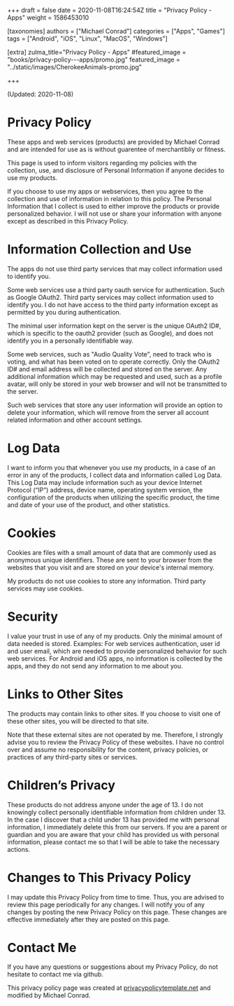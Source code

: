 +++
draft = false
date = 2020-11-08T16:24:54Z
title = "Privacy Policy - Apps"
weight = 1586453010

[taxonomies]
authors = ["Michael Conrad"]
categories = ["Apps", "Games"]
tags = ["Android", "iOS", "Linux", "MacOS", "Windows"]

[extra]
zulma_title="Privacy Policy - Apps"
#featured_image = "books/privacy-policy---apps/promo.jpg"
featured_image = "../static/images/CherokeeAnimals-promo.jpg"

+++

(Updated: 2020-11-08)

# Privacy Policy

These apps and web services (products) are provided by Michael Conrad and are intended for use as is without guarentee of merchantibliy or fitness.

This page is used to inform visitors regarding my policies with the collection, use, and disclosure of Personal Information if anyone decides to use my products.

If you choose to use my apps or webservices, then you agree to the collection and use of information in relation to this policy. The Personal Information that I collect is used to either improve the products or provide personalized behavior. I will not use or share your information with anyone except as described in this Privacy Policy.

<!-- more -->

# Information Collection and Use

The apps do not use third party services that may collect information used to identify you.

Some web services use a third party oauth service for authentication. Such as Google OAuth2. Third party services may collect information used to identify you. I do not have access to the third party information except as permitted by you during authentication.

The minimal user information kept on the server is the unique OAuth2 ID#, which is specific to the oauth2 provider (such as Google), and does not identify you in a personally identifiable way.

Some web services, such as "Audio Quality Vote", need to track who is voting, and what has been voted on to operate correctly. Only the OAuth2 ID# and email address will be collected and stored on the server. Any additional information which may be requested and used, such as a profile avatar, will only be stored in your web browser and will not be transmitted to the server.

Such web services that store any user information will provide an option to delete your information, which will remove from the server all account related information and other account settings.

# Log Data

I want to inform you that whenever you use my products, in a case of an error in any of the products, I collect data and information called Log Data. This Log Data may include information such as your device Internet Protocol (“IP”) address, device name, operating system version, the configuration of the products when utilizing the specific product, the time and date of your use of the product, and other statistics.

# Cookies

Cookies are files with a small amount of data that are commonly used as anonymous unique identifiers. These are sent to your browser from the websites that you visit and are stored on your device's internal memory.

My products do not use cookies to store any information. Third party services may use cookies.

# Security

I value your trust in use of any of my products. Only the minimal amount of data needed is stored. Examples: For web services authentication, user id and user email, which are needed to provide personalized behavior for such web services. For Android and iOS apps, no information is collected by the apps, and they do not send any information to me about you.

# Links to Other Sites

The products may contain links to other sites. If you choose to visit one of these other sites, you will be directed to that site. 

Note that these external sites are not operated by me. Therefore, I strongly advise you to review the Privacy Policy of these websites. I have no control over and assume no responsibility for the content, privacy policies, or practices of any third-party sites or services.

# Children’s Privacy

These products do not address anyone under the age of 13. I do not knowingly collect personally identifiable information from children under 13. In the case I discover that a child under 13 has provided me with personal information, I immediately delete this from our servers. If you are a parent or guardian and you are aware that your child has provided us with personal information, please contact me so that I will be able to take the necessary actions.

# Changes to This Privacy Policy

I may update this Privacy Policy from time to time. Thus, you are advised to review this page periodically for any changes. I will notify you of any changes by posting the new Privacy Policy on this page. These changes are effective immediately after they are posted on this page.

# Contact Me

If you have any questions or suggestions about my Privacy Policy, do not hesitate to contact me via github.

This privacy policy page was created at [privacypolicytemplate.net](https://privacypolicytemplate.net) and modified by Michael Conrad.
